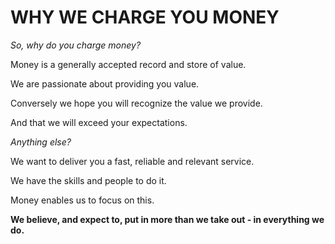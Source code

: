 WHY WE CHARGE YOU MONEY
=======================

_So, why do you charge money?_

Money is a generally accepted record and store of value.  

We are passionate about providing you value.

Conversely we hope you will recognize the value we provide.

And that we will exceed your expectations.

_Anything else?_

We want to deliver you a fast, reliable and relevant service.

We have the skills and people to do it.

Money enables us to focus on this.

__We believe, and expect to, put in more than we take out - in everything
we do.__
